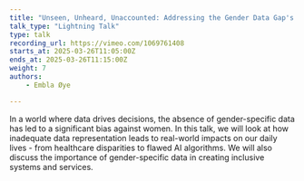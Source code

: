 ```yaml
---
title: "Unseen, Unheard, Unaccounted: Addressing the Gender Data Gap's Impact on Women"
talk_type: "Lightning Talk"
type: talk
recording_url: https://vimeo.com/1069761408
starts_at: 2025-03-26T11:05:00Z
ends_at: 2025-03-26T11:15:00Z
weight: 7
authors:
    - Embla Øye

---
```

In a world where data drives decisions, the absence of gender-specific data has led to a significant bias against women. In this talk, we will look at how inadequate data representation leads to real-world impacts on our daily lives - from healthcare disparities to flawed AI algorithms. We will also discuss the importance of gender-specific data in creating inclusive systems and services.
